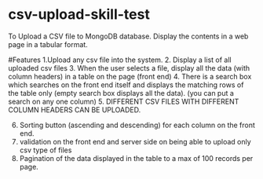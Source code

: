 # csv-upload-skill-test
To Upload a CSV file to MongoDB database. Display the contents in a web page in a tabular format.

#Features
1.Upload any csv file into the system.
2. Display a list of all uploaded csv files
3. When the user selects a file, display all the data (with column headers) in a table on the page (front
end)
4. There is a search box which searches on the front end itself and displays the matching rows
of the table only (empty search box displays all the data). (you can put a search on any one column)
5. DIFFERENT CSV FILES WITH DIFFERENT COLUMN HEADERS CAN BE UPLOADED.

6. Sorting button (ascending and descending) for each column on the front end.
7. validation on the front end and server side on being able to upload only csv
type of files
8. Pagination of the data displayed in the table to a max of 100 records per
page.


